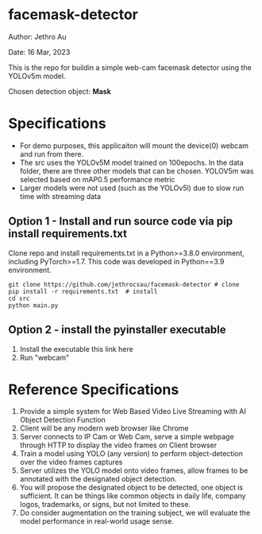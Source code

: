 # facemask-detector
Author: Jethro Au

Date: 16 Mar, 2023

This is the repo for buildin a simple web-cam facemask detector using the YOLOv5m model.

Chosen detection object: **Mask**

# Specifications
- For demo purposes, this applicaiton will mount the device(0) webcam and run from there. 
- The src uses the YOLOv5M model trained on 100epochs. In the data folder, there are three other models that can be chosen. YOLOV5m was selected based on mAP0.5 performance metric
- Larger models were not used (such as the YOLOv5l) due to slow run time with streaming data

## Option 1 - Install and run source code via pip install requirements.txt
Clone repo and install requirements.txt in a Python>=3.8.0 environment, including PyTorch>=1.7. This code was developed in Python==3.9 environment.

```
git clone https://github.com/jethrocsau/facemask-detector # clone
pip install -r requirements.txt  # install
cd src
python main.py
```

## Option 2 - install the pyinstaller executable 

1. Install the executable this link here
2. Run "webcam" 

# Reference Specifications
1. Provide a simple system for Web Based Video Live Streaming with AI Object Detection Function
2. Client will be any modern web browser like Chrome
3. Server connects to IP Cam or Web Cam, serve a simple webpage through HTTP to display the video frames on Client browser
4. Train a model using YOLO (any version) to perform object-detection over the video frames captures
5. Server utilizes the YOLO model onto video frames, allow frames to be annotated with the designated object detection.
6. You will propose the designated object to be detected, one object is sufficient. It can be things like common objects in daily life, company logos, trademarks, or signs, but not limited to these.
7. Do consider augmentation on the training subject, we will evaluate the model performance in real-world usage sense.